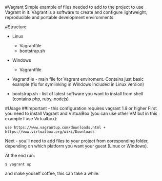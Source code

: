 #Vagrant
Simple example of files needed to add to the project to use Vagrant in it.
Vagrant is a software to create and configure lightweight, reproducible and portable development environments.

#Structure
- Linux
   - Vagrantfile
   - bootstrap.sh
- Windows
   - Vagrantfile

- Vagrantfile - main file for Vagrant enviroment. Contains just basic example (fix for symlinking in Windows included in Linux version)
- bootstrap.sh - list of latest software you want to install from shell (contains php, ruby, nodejs)

#Usage
##Important - this configuration requires vagrant 1.6 or higher
First you need to install Vagrant and VirtualBox (you can use other VM but in this example I use Virtualbox):

    use https://www.vagrantup.com/downloads.html + https://www.virtualbox.org/wiki/Downloads

Next - you'll need to add files to your project from coresponding folder, depending on which platform you want your guest (Linux or Windows).

At the end run:

    $ vagrant up

and make youself coffee, this can take a while.
